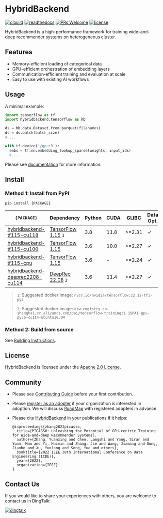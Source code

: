 # HybridBackend

[![cibuild](https://github.com/alibaba/HybridBackend/actions/workflows/cibuild.yaml/badge.svg?branch=main&event=push)](https://github.com/alibaba/HybridBackend/actions/workflows/cibuild.yaml)
[![readthedocs](https://readthedocs.org/projects/hybridbackend/badge/?version=latest)](https://hybridbackend.readthedocs.io/en/latest/?badge=latest)
[![PRs Welcome](https://img.shields.io/badge/PRs-welcome-brightgreen.svg)](http://makeapullrequest.com)
[![license](https://img.shields.io/badge/License-Apache%202.0-brightgreen.svg)](https://opensource.org/licenses/Apache-2.0)

HybridBackend is a high-performance framework for training wide-and-deep
recommender systems on heterogeneous cluster.

## Features

- Memory-efficient loading of categorical data
- GPU-efficient orchestration of embedding layers
- Communication-efficient training and evaluation at scale
- Easy to use with existing AI workflows

## Usage

A minimal example:

```python
import tensorflow as tf
import hybridbackend.tensorflow as hb

ds = hb.data.Dataset.from_parquet(filenames)
ds = ds.batch(batch_size)
# ...

with tf.device('/gpu:0'):
  embs = tf.nn.embedding_lookup_sparse(weights, input_ids)
  # ...
```

Please see [documentation](https://hybridbackend.readthedocs.io/en/latest/) for
more information.

## Install

### Method 1: Install from PyPI

`pip install {PACKAGE}`

| `{PACKAGE}`                                                                             | Dependency                                                              | Python | CUDA | GLIBC  | Data Opt. | Embedding Opt. | Parallelism Opt. |
| ----------------------------------------------------------------------------------------- | ----------------------------------------------------------------------- | ------ | ---- | ------ | --------- | -------------- | ---------------- |
| [hybridbackend-tf115-cu118](https://pypi.org/project/hybridbackend-tf115-cu118/)             | [TensorFlow 1.15](https://github.com/NVIDIA/tensorflow) `1`              | 3.8    | 11.8 | >=2.31 | &check;   | &check;        | &check;          |
| [hybridbackend-tf115-cu100](https://pypi.org/project/hybridbackend-tf115-cu100/)             | [TensorFlow 1.15](https://github.com/tensorflow/tensorflow/tree/r1.15)     | 3.6    | 10.0 | >=2.27 | &check;   | &check;        | &cross;          |
| [hybridbackend-tf115-cpu](https://pypi.org/project/hybridbackend-tf115-cpu/)                 | [TensorFlow 1.15](https://github.com/tensorflow/tensorflow/tree/r1.15)     | 3.6    | -    | >=2.24 | &check;   | &cross;        | &cross;          |
| [hybridbackend-deeprec2208-cu114](https://pypi.org/project/hybridbackend-deeprec2208-cu114/) | [DeepRec 22.08](https://github.com/alibaba/DeepRec/tree/deeprec2208) `2` | 3.6    | 11.4 | >=2.27 | &check;   | &check;        | &check;          |

> `1`: Suggested docker image: `nvcr.io/nvidia/tensorflow:22.12-tf1-py3`

> `2`: Suggested docker image: `dsw-registry.cn-shanghai.cr.aliyuncs.com/pai/tensorflow-training:1.15PAI-gpu-py36-cu114-ubuntu18.04`

### Method 2: Build from source

See [Building Instructions](https://github.com/alibaba/HybridBackend/blob/main/BUILD.md).

## License

HybridBackend is licensed under the [Apache 2.0 License](LICENSE).

## Community

- Please see [Contributing Guide](https://github.com/alibaba/HybridBackend/blob/main/CONTRIBUTING.md)
  before your first contribution.
- Please [register as an adopter](https://github.com/alibaba/HybridBackend/blob/main/ADOPTERS.md)
  if your organization is interested in adoption. We will discuss
  [RoadMap](https://github.com/alibaba/HybridBackend/blob/main/ROADMAP.md) with
  registered adopters in advance.
- Please cite [HybridBackend](https://ieeexplore.ieee.org/document/9835450) in your publications if it helps:

  ```text
  @inproceedings{zhang2022picasso,
    title={PICASSO: Unleashing the Potential of GPU-centric Training for Wide-and-deep Recommender Systems},
    author={Zhang, Yuanxing and Chen, Langshi and Yang, Siran and Yuan, Man and Yi, Huimin and Zhang, Jie and Wang, Jiamang and Dong, Jianbo and Xu, Yunlong and Song, Yue and others},
    booktitle={2022 IEEE 38th International Conference on Data Engineering (ICDE)},
    year={2022},
    organization={IEEE}
  }
  ```

## Contact Us

If you would like to share your experiences with others, you are welcome to
contact us in DingTalk:

[![dingtalk](https://github.com/alibaba/HybridBackend/raw/main/docs/images/dingtalk.png)](https://qr.dingtalk.com/action/joingroup?code=v1,k1,VouhbeuTwXYEgaLzSOE8o6VF2kTHVJ8lw5h93WbZW8o=&_dt_no_comment=1&origin=11)